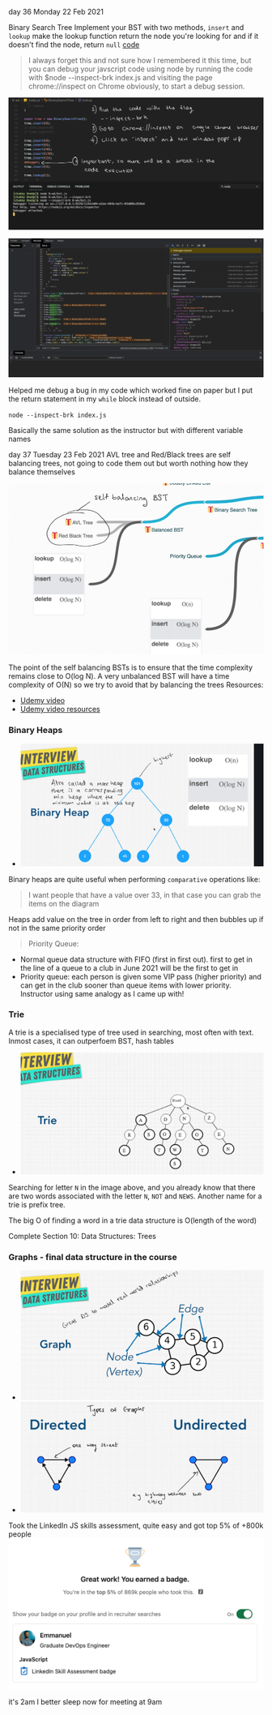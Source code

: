 day 36 Monday 22 Feb 2021

Binary Search Tree
Implement your BST with two methods, `insert` and `lookup`
make the lookup function return the node you're looking for and if it doesn't find the node, return `null`
[code](https://repl.it/@EOjeah/GleamingPoisedServices#index.js)

> I always forget this and not sure how I remembered it this time, but you can debug your javscript code using node by running the code with $node --inspect-brk index.js and visiting the page chrome://inspect on Chrome obviously, to start a debug session.

![Chrome debug](https://github.com/EOjeah/100DaysOfCode/blob/main/6-wk/images/chrome_js_debug.png)

![Chrome debug](https://github.com/EOjeah/100DaysOfCode/blob/main/6-wk/images/inspect_window.png)

Helped me debug a bug in my code which worked fine on paper but I put the return statement in my `while` block instead of outside.

`node --inspect-brk index.js`

Basically the same solution as the instructor but with different variable names

day 37 Tuesday 23 Feb 2021
AVL tree and Red/Black trees are self balancing trees, not going to code them out but worth nothing how they balance themselves

![self balancing BST debug](https://github.com/EOjeah/100DaysOfCode/blob/main/6-wk/images/self_balancing_BST.png)

The point of the self balancing BSTs is to ensure that the time complexity remains close to O(log N). A very unbalanced BST will have a time complexity of O(N) so we try to avoid that by balancing the trees
Resources:

- [Udemy video](https://www.udemy.com/course/master-the-coding-interview-data-structures-algorithms/learn/lecture/12367604#overview)
- [Udemy video resources](https://www.udemy.com/course/master-the-coding-interview-data-structures-algorithms/learn/lecture/12368622#overview)

### Binary Heaps

- ![Max Binary Heap](https://github.com/EOjeah/100DaysOfCode/blob/main/6-wk/images/max_binary_heap.png)

Binary heaps are quite useful when performing `comparative` operations like:

> I want people that have a value over 33, in that case you can grab the items on the diagram

Heaps add value on the tree in order from left to right and then bubbles up if not in the same priority order

> Priority Queue:

- Normal queue data structure with FIFO (first in first out). first to get in the line of a queue to a club in June 2021 will be the first to get in
- Priority queue: each person is given some VIP pass (higher priority) and can get in the club sooner than queue items with lower priority. Instructor using same analogy as I came up with!

### Trie

A trie is a specialised type of tree used in searching, most often with text. Inmost cases, it can outperfoem BST, hash tables

- ![trie](https://github.com/EOjeah/100DaysOfCode/blob/main/6-wk/images/trie.png)

Searching for letter `N` in the image above, and you already know that there are two words associated with the letter `N`, `NOT` and `NEWS`. Another name for a trie is prefix tree.

The big O of finding a word in a trie data structure is O(length of the word)

Complete Section 10: Data Structures: Trees

### Graphs - final data structure in the course

- ![graph ds](https://github.com/EOjeah/100DaysOfCode/blob/main/6-wk/images/graph_ds.png)
- ![graph directional](https://github.com/EOjeah/100DaysOfCode/blob/main/6-wk/images/directional_graphs.png)

Took the LinkedIn JS skills assessment, quite easy and got top 5% of +800k people
![LinkedIn skills](https://github.com/EOjeah/100DaysOfCode/blob/main/6-wk/images/LinkedIn_js_skills_assessment.png)

it's 2am I better sleep now for meeting at 9am
